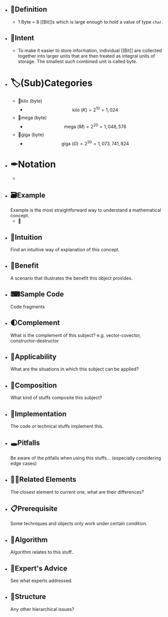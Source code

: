 - ## 📝Definition
	- 1 Byte = 8 [[Bit]]s which is large enough to hold a value of type `char`.
- ## 🎯Intent
	- To make it easier to store information, individual [[Bit]] are collected together into larger units that are then treated as integral units of storage. The smallest such combined unit is called byte.
- # 🏷(Sub)Categories
	- 📌kilo (byte)
		- $$
		  \text{kilo }(K)=2^{10}=1,024
		  $$
	- 📌mega (byte)
		- $$
		  \text{mega }(M) = 2^{20}=1,048,576
		  $$
	- 📌giga (byte)
		- $$
		  \text{giga }(G)=2^{30}=1,073,741,824
		  $$
- # ✒Notation
	-
- ## 🗃Example  
  Example is the most straightforward way to understand a mathematical concept.
	- 📌
- ## 🧠Intuition
  Find an intuitive way of explanation of this concept.
- ## 🚀Benefit
   A scenario that illustrates the benefit this object provides.
- ## ⌨Sample Code
   Code fragments
- ## 🌓Complement
  What is the complement of this subject? e.g. vector-covector, constructor-destructor
- ## 🤳Applicability
   What are the situations in which this subject can be applied?
- ## 🧪Composition
  What kind of stuffs composite this subject?
- ## 🔎Implementation
   The code or technical stuffs implement this.
- ## 🕳Pitfalls
  Be aware of the pitfalls when using this stuffs... (especially considering edge cases)
- ## 🙋‍♂️Related Elements
   The closest element to current one, what are their differences?
- ## 📋Prerequisite
  Some techniques and objects only work under certain condition.
- ## 🐍Algorithm
  Algorithm relates to this stuff..
- ## 🥼Expert's Advice
  See what experts addressed.
- ## 🧱Structure
  Any other hierarchical issues?